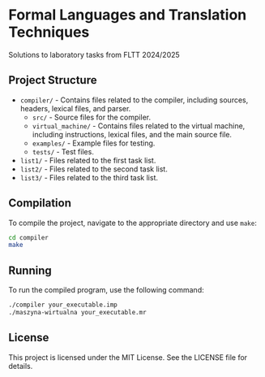 # Formal Languages and Translation Techniques

Solutions to laboratory tasks from FLTT 2024/2025

## Project Structure

- `compiler/` - Contains files related to the compiler, including sources, headers, lexical files, and parser.
    - `src/` - Source files for the compiler.
    - `virtual_machine/` - Contains files related to the virtual machine, including instructions, lexical files, and the main source file.
    - `examples/` - Example files for testing.
    - `tests/` - Test files.
- `list1/` - Files related to the first task list.
- `list2/` - Files related to the second task list.
- `list3/` - Files related to the third task list.

## Compilation

To compile the project, navigate to the appropriate directory and use `make`:

```sh
cd compiler
make
```

## Running

To run the compiled program, use the following command:

```sh
./compiler your_executable.imp
./maszyna-wirtualna your_executable.mr
```

## License

This project is licensed under the MIT License. See the LICENSE file for details.